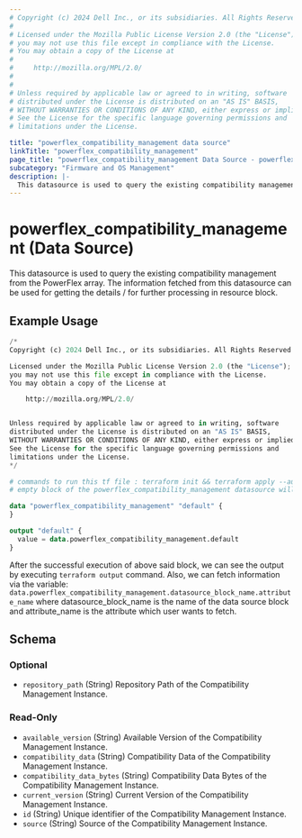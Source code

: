 ```yaml
---
# Copyright (c) 2024 Dell Inc., or its subsidiaries. All Rights Reserved.
# 
# Licensed under the Mozilla Public License Version 2.0 (the "License");
# you may not use this file except in compliance with the License.
# You may obtain a copy of the License at
# 
#     http://mozilla.org/MPL/2.0/
# 
# 
# Unless required by applicable law or agreed to in writing, software
# distributed under the License is distributed on an "AS IS" BASIS,
# WITHOUT WARRANTIES OR CONDITIONS OF ANY KIND, either express or implied.
# See the License for the specific language governing permissions and
# limitations under the License.

title: "powerflex_compatibility_management data source"
linkTitle: "powerflex_compatibility_management"
page_title: "powerflex_compatibility_management Data Source - powerflex"
subcategory: "Firmware and OS Management"
description: |-
  This datasource is used to query the existing compatibility management from the PowerFlex array. The information fetched from this datasource can be used for getting the details / for further processing in resource block.
---
```


# powerflex_compatibility_management (Data Source)

This datasource is used to query the existing compatibility management from the PowerFlex array. The information fetched from this datasource can be used for getting the details / for further processing in resource block.

## Example Usage

```terraform
/*
Copyright (c) 2024 Dell Inc., or its subsidiaries. All Rights Reserved.

Licensed under the Mozilla Public License Version 2.0 (the "License");
you may not use this file except in compliance with the License.
You may obtain a copy of the License at

    http://mozilla.org/MPL/2.0/


Unless required by applicable law or agreed to in writing, software
distributed under the License is distributed on an "AS IS" BASIS,
WITHOUT WARRANTIES OR CONDITIONS OF ANY KIND, either express or implied.
See the License for the specific language governing permissions and
limitations under the License.
*/

# commands to run this tf file : terraform init && terraform apply --auto-approve
# empty block of the powerflex_compatibility_management datasource will give return the compatibility management details

data "powerflex_compatibility_management" "default" {
}

output "default" {
  value = data.powerflex_compatibility_management.default
}
```

After the successful execution of above said block, we can see the output by executing `terraform output` command. Also, we can fetch information via the variable: `data.powerflex_compatibility_management.datasource_block_name.attribute_name` where datasource_block_name is the name of the data source block and attribute_name is the attribute which user wants to fetch.

<!-- schema generated by tfplugindocs -->
## Schema

### Optional

- `repository_path` (String) Repository Path of the Compatibility Management Instance.

### Read-Only

- `available_version` (String) Available Version of the Compatibility Management Instance.
- `compatibility_data` (String) Compatibility Data of the Compatibility Management Instance.
- `compatibility_data_bytes` (String) Compatibility Data Bytes of the Compatibility Management Instance.
- `current_version` (String) Current Version of the Compatibility Management Instance.
- `id` (String) Unique identifier of the Compatibility Management Instance.
- `source` (String) Source of the Compatibility Management Instance.


